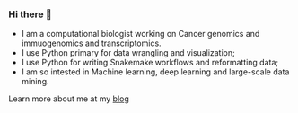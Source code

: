 ### Hi there 👋

<!--
**dolittle007/dolittle007** is a ✨ _special_ ✨ repository because its `README.md` (this file) appears on your GitHub profile.

Here are some ideas to get you started:

- 🔭 I’m currently working on ...
- 🌱 I’m currently learning ...
- 👯 I’m looking to collaborate on ...
- 🤔 I’m looking for help with ...
- 💬 Ask me about ...
- 📫 How to reach me: ...
- 😄 Pronouns: ...
- ⚡ Fun fact: ...
-->

* I am a computational biologist working on Cancer genomics and immuogenomics and transcriptomics. 
* I use Python primary for data wrangling and visualization; 
* I use Python for writing Snakemake workflows and reformatting data; 
* I am so intested in Machine learning, deep learning and large-scale data mining.

Learn more about me at my [blog](https://databeauty.com/blog/)
